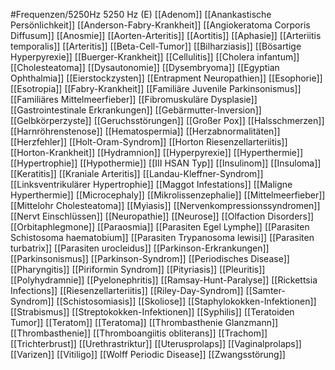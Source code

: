 #Frequenzen/5250Hz
5250 Hz (E)
[[Adenom]]
[[Anankastische Persönlichkeit]]
[[Anderson-Fabry-Krankheit]]
[[Angiokeratoma Corporis Diffusum]]
[[Anosmie]]
[[Aorten-Arteritis]]
[[Aortitis]]
[[Aphasie]]
[[Arteriitis temporalis]]
[[Arteritis]]
[[Beta-Cell-Tumor]]
[[Bilharziasis]]
[[Bösartige Hyperpyrexie]]
[[Buerger-Krankheit]]
[[Cellulitis]]
[[Cholera infantum]]
[[Cholesteatoma]]
[[Dysautonomie]]
[[Dysembryoma]]
[[Egyptian Ophthalmia]]
[[Eierstockzysten]]
[[Entrapment Neuropathien]]
[[Esophorie]]
[[Esotropia]]
[[Fabry-Krankheit]]
[[Familiäre Juvenile Parkinsonismus]]
[[Familiäres Mittelmeerfieber]]
[[Fibromuskuläre Dysplasie]]
[[Gastrointestinale Erkrankungen]]
[[Gebärmutter-Inversion]]
[[Gelbkörperzyste]]
[[Geruchsstörungen]]
[[Großer Pox]]
[[Halsschmerzen]]
[[Harnröhrenstenose]]
[[Hematospermia]]
[[Herzabnormalitäten]]
[[Herzfehler]]
[[Holt-Oram-Syndrom]]
[[Horton Riesenzellarteriitis]]
[[Horton-Krankheit]]
[[Hydramnion]]
[[Hyperpyrexie]]
[[Hyperthermie]]
[[Hypertrophie]]
[[Hypothermie]]
[[III HSAN Typ]]
[[Insulinom]]
[[Insuloma]]
[[Keratitis]]
[[Kraniale Arteritis]]
[[Landau-Kleffner-Syndrom]]
[[Linksventrikulärer Hypertrophie]]
[[Maggot Infestations]]
[[Maligne Hyperthermie]]
[[Microcephaly]]
[[Mikrolissenzephalie]]
[[Mittelmeerfieber]]
[[Mittelohr Cholesteatoma]]
[[Myiasis]]
[[Nervenkompressionssyndromen]]
[[Nervt Einschlüssen]]
[[Neuropathie]]
[[Neurose]]
[[Olfaction Disorders]]
[[Orbitaphlegmone]]
[[Paraosmia]]
[[Parasiten Egel Lymphe]]
[[Parasiten Schistosoma haematobium]]
[[Parasiten Trypanosoma lewisi]]
[[Parasiten turbatrix]]
[[Parasiten urocleidus]]
[[Parkinson-Erkrankungen]]
[[Parkinsonismus]]
[[Parkinson-Syndrom]]
[[Periodisches Disease]]
[[Pharyngitis]]
[[Piriformin Syndrom]]
[[Pityriasis]]
[[Pleuritis]]
[[Polyhydramnie]]
[[Pyelonephritis]]
[[Ramsay-Hunt-Paralyse]]
[[Rickettsia Infections]]
[[Riesenzellarteriitis]]
[[Riley-Day-Syndrom]]
[[Samter-Syndrom]]
[[Schistosomiasis]]
[[Skoliose]]
[[Staphylokokken-Infektionen]]
[[Strabismus]]
[[Streptokokken-Infektionen]]
[[Syphilis]]
[[Teratoiden Tumor]]
[[Teratom]]
[[Teratoma]]
[[Thrombasthenie Glanzmann]]
[[Thrombasthenie]]
[[Thromboangiitis obliterans]]
[[Trachom]]
[[Trichterbrust]]
[[Urethrastriktur]]
[[Uterusprolaps]]
[[Vaginalprolaps]]
[[Varizen]]
[[Vitiligo]]
[[Wolff Periodic Disease]]
[[Zwangsstörung]]